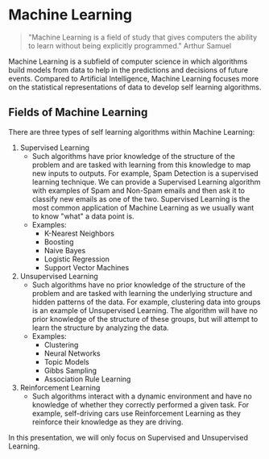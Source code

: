 # Machine Learning

> "Machine Learning is a field of study that gives computers the ability to learn without being explicitly programmed."
> Arthur Samuel

Machine Learning is a subfield of computer science in which algorithms build models from data to help in the predictions and decisions of future events. Compared to Artificial Intelligence, Machine Learning focuses more on the statistical representations of data to develop self learning algorithms.

## Fields of Machine Learning
There are three types of self learning algorithms within Machine Learning:

1. Supervised Learning
	- Such algorithms have prior knowledge of the structure of the problem and are tasked with learning from this knowledge to map new inputs to outputs. For example, Spam Detection is a supervised learning technique. We can provide a Supervised Learning algorithm with examples of Spam and Non-Spam emails and then ask it to classify new emails as one of the two. Supervised Learning is the most common application of Machine Learning as we usually want to know "what" a data point is.
	- Examples:
		- K-Nearest Neighbors
		- Boosting
		- Naive Bayes
		- Logistic Regression
		- Support Vector Machines
2. Unsupervised Learning
	- Such algorithms have no prior knowledge of the structure of the problem and are tasked with learning the underlying structure and hidden patterns of the data. For example, clustering data into groups is an example of Unsupervised Learning. The algorithm will have no prior knowledge of the structure of these groups, but will attempt to learn the structure by analyzing the data.
	- Examples:
		- Clustering
		- Neural Networks
		- Topic Models
		- Gibbs Sampling
		- Association Rule Learning
3. Reinforcement Learning
	- Such algorithms interact with a dynamic environment and have no knowledge of whether they correctly performed a given task. For example, self-driving cars use Reinforcement Learning as they reinforce their knowledge as they are driving.

In this presentation, we will only focus on Supervised and Unsupervised Learning.